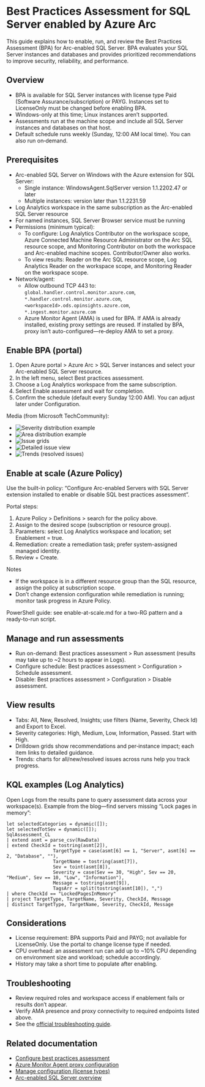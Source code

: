 # Best Practices Assessment for SQL Server enabled by Azure Arc

This guide explains how to enable, run, and review the Best Practices Assessment (BPA) for Arc-enabled SQL Server. BPA evaluates your SQL Server instances and databases and provides prioritized recommendations to improve security, reliability, and performance.

## Overview

- BPA is available for SQL Server instances with license type Paid (Software Assurance/subscription) or PAYG. Instances set to LicenseOnly must be changed before enabling BPA.
- Windows-only at this time; Linux instances aren’t supported.
- Assessments run at the machine scope and include all SQL Server instances and databases on that host.
- Default schedule runs weekly (Sunday, 12:00 AM local time). You can also run on‑demand.

## Prerequisites

- Arc-enabled SQL Server on Windows with the Azure extension for SQL Server:
	- Single instance: WindowsAgent.SqlServer version 1.1.2202.47 or later
	- Multiple instances: version later than 1.1.2231.59
- Log Analytics workspace in the same subscription as the Arc-enabled SQL Server resource
- For named instances, SQL Server Browser service must be running
- Permissions (minimum typical):
	- To configure: Log Analytics Contributor on the workspace scope, Azure Connected Machine Resource Administrator on the Arc SQL resource scope, and Monitoring Contributor on both the workspace and Arc-enabled machine scopes. Contributor/Owner also works.
	- To view results: Reader on the Arc SQL resource scope, Log Analytics Reader on the workspace scope, and Monitoring Reader on the workspace scope.
- Network/agent:
	- Allow outbound TCP 443 to: `global.handler.control.monitor.azure.com`, `*.handler.control.monitor.azure.com`, `<workspaceId>.ods.opinsights.azure.com`, `*.ingest.monitor.azure.com`
	- Azure Monitor Agent (AMA) is used for BPA. If AMA is already installed, existing proxy settings are reused. If installed by BPA, proxy isn’t auto-configured—re‑deploy AMA to set a proxy.

## Enable BPA (portal)

1. Open Azure portal > Azure Arc > SQL Server instances and select your Arc-enabled SQL Server resource.
2. In the left menu, select Best practices assessment.
3. Choose a Log Analytics workspace from the same subscription.
4. Select Enable assessment and wait for completion.
5. Confirm the schedule (default every Sunday 12:00 AM). You can adjust later under Configuration.

Media (from Microsoft TechCommunity):
- ![Severity distribution example](media/severity-distribution-example.png)
- ![Area distribution example](media/area-distribution-example.png)
- ![Issue grids](media/issue-grids.png)
- ![Detailed issue view](media/detailed-issue-view.png)
- ![Trends (resolved issues)](media/trends-resolved-issues.png)

## Enable at scale (Azure Policy)

Use the built-in policy: “Configure Arc-enabled Servers with SQL Server extension installed to enable or disable SQL best practices assessment”.

Portal steps:
1. Azure Policy > Definitions > search for the policy above.
2. Assign to the desired scope (subscription or resource group).
3. Parameters: select Log Analytics workspace and location; set Enablement = true.
4. Remediation: create a remediation task; prefer system-assigned managed identity.
5. Review + Create.

Notes
- If the workspace is in a different resource group than the SQL resource, assign the policy at subscription scope.
- Don’t change extension configuration while remediation is running; monitor task progress in Azure Policy.

PowerShell guide: see enable-at-scale.md for a two-RG pattern and a ready-to-run script.

## Manage and run assessments

- Run on-demand: Best practices assessment > Run assessment (results may take up to ~2 hours to appear in Logs).
- Configure schedule: Best practices assessment > Configuration > Schedule assessment.
- Disable: Best practices assessment > Configuration > Disable assessment.

## View results

- Tabs: All, New, Resolved, Insights; use filters (Name, Severity, Check Id) and Export to Excel.
- Severity categories: High, Medium, Low, Information, Passed. Start with High.
- Drilldown grids show recommendations and per‑instance impact; each item links to detailed guidance.
- Trends: charts for all/new/resolved issues across runs help you track progress.

## KQL examples (Log Analytics)

Open Logs from the results pane to query assessment data across your workspace(s). Example from the blog—find servers missing “Lock pages in memory”:

```
let selectedCategories = dynamic([]);
let selectedTotSev = dynamic([]);
SqlAssessment_CL
| extend asmt = parse_csv(RawData)
| extend CheckId = tostring(asmt[2]),
				 TargetType = case(asmt[6] == 1, "Server", asmt[6] == 2, "Database", ""),
				 TargetName = tostring(asmt[7]),
				 Sev = toint(asmt[8]),
				 Severity = case(Sev == 30, "High", Sev == 20, "Medium", Sev == 10, "Low", "Information"),
				 Message = tostring(asmt[9]),
				 TagsArr = split(tostring(asmt[10]), ",")
| where CheckId == "LockedPagesInMemory"
| project TargetType, TargetName, Severity, CheckId, Message
| distinct TargetType, TargetName, Severity, CheckId, Message
```

## Considerations

- License requirement: BPA supports Paid and PAYG; not available for LicenseOnly. Use the portal to change license type if needed.
- CPU overhead: an assessment run can add up to ~10% CPU depending on environment size and workload; schedule accordingly.
- History may take a short time to populate after enabling.

## Troubleshooting

- Review required roles and workspace access if enablement fails or results don’t appear.
- Verify AMA presence and proxy connectivity to required endpoints listed above.
- See the [official troubleshooting guide](https://learn.microsoft.com/en-us/sql/sql-server/azure-arc/troubleshoot-assessment?view=sql-server-ver17).

## Related documentation

- [Configure best practices assessment](https://learn.microsoft.com/en-us/sql/sql-server/azure-arc/assess?view=sql-server-ver17&tabs=portal)
- [Azure Monitor Agent proxy configuration](https://learn.microsoft.com/en-us/azure/azure-monitor/agents/azure-monitor-agent-data-collection-endpoint?tabs=ArmPolicy#proxy-configuration)
- [Manage configuration (license types)](https://learn.microsoft.com/en-us/sql/sql-server/azure-arc/manage-configuration?view=sql-server-ver17)
- [Arc-enabled SQL Server overview](https://learn.microsoft.com/en-us/sql/sql-server/azure-arc/overview?view=sql-server-ver17)
